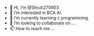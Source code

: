 - 👋 Hi, I’m @Shruti270903
- 👀 I’m interested in BCA AI.
- 🌱 I’m currently learning c programming.
- 💞️ I’m looking to collaborate on ...
- 📫 How to reach me ...

<!---
Shruti270903/Shruti270903 is a ✨ special ✨ repository because its `README.md` (this file) appears on your GitHub profile.
You can click the Preview link to take a look at your changes.
--->
